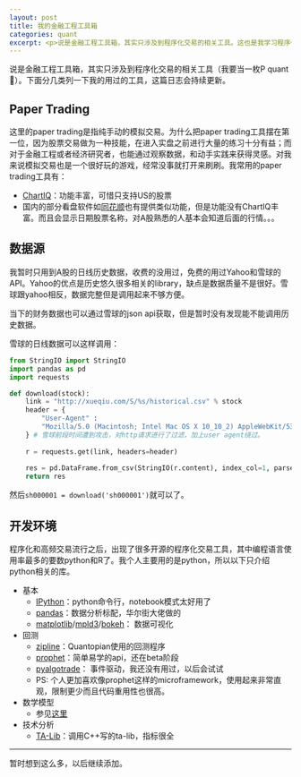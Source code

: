 ```yaml
---
layout: post
title: 我的金融工程工具箱
categories: quant
excerpt: <p>说是金融工程工具箱，其实只涉及到程序化交易的相关工具。这也是我学习程序化交易的一点阶段总结。</p>
---
```


说是金融工程工具箱，其实只涉及到程序化交易的相关工具（我要当一枚P quant :grimacing:）。下面分几类列一下我的用过的工具，这篇日志会持续更新。

## Paper Trading

这里的paper trading是指纯手动的模拟交易。为什么把paper trading工具摆在第一位，因为股票交易做为一种技能，在进入实盘之前进行大量的练习十分有益；而对于金融工程或者经济研究者，也能通过观察数据，和动手实践来获得灵感。对我来说模拟交易也是一个很好玩的游戏，经常没事就打开来刷刷。我常用的paper trading工具有：

* [ChartIQ](https://itunes.apple.com/cn/app/chartiq-practice-trading-simulator/id517702104?l=en&mt=8)：功能丰富，可惜只支持US的股票
* 国内的部分看盘软件如[同花顺](http://10jkqa.com.cn)也有提供类似功能，但是功能没有ChartIQ丰富。而且会显示日期股票名称，对A股熟悉的人基本会知道后面的行情。。。

## 数据源

我暂时只用到A股的日线历史数据，收费的没用过，免费的用过Yahoo和雪球的API。Yahoo的优点是历史悠久很多相关的library，缺点是数据质量不是很好。雪球跟yahoo相反，数据完整但是调用起来不够方便。

当下的财务数据也可以通过雪球的json api获取，但是暂时没有发现能不能调用历史数据。

雪球的日线数据可以这样调用：

```python
from StringIO import StringIO
import pandas as pd
import requests

def download(stock):
    link = "http://xueqiu.com/S/%s/historical.csv" % stock
    header = {
        "User-Agent" : 
        "Mozilla/5.0 (Macintosh; Intel Mac OS X 10_10_2) AppleWebKit/537.36 (KHTML, like Gecko) Chrome/40.0.2214.111 Safari/537.36"
    } # 雪球前段时间遭到攻击，对http请求进行了过滤，加上user agent绕过。
    
    r = requests.get(link, headers=header)
    
    res = pd.DataFrame.from_csv(StringIO(r.content), index_col=1, parse_dates=True)
    return res
```

然后```sh000001 = download('sh000001')```就可以了。



## 开发环境

程序化和高频交易流行之后，出现了很多开源的程序化交易工具，其中编程语言使用率最多的要数python和R了。我个人主要用的是python，所以以下只介绍python相关的库。

* 基本
    * [IPython](http://ipython.org/)：python命令行，notebook模式太好用了
    * [pandas](pandas.pydata.org)：数据分析标配，华尔街大佬做的
    * [matplotlib](matplotlib.org)/[mpld3](https://mpld3.github.io)/[bokeh](bokeh.pydata.org)： 数据可视化
* 回测
    * [zipline](https://github.com/quantopian/zipline)：Quantopian使用的回测程序
    * [prophet](http://prophet.michaelsu.io)：简单易学的api，还在beta阶段
    * [pyalgotrade](https://github.com/gbeced/pyalgotrade)： 事件驱动，我还没有用过，以后会试试
    * PS: 个人更加喜欢像prophet这样的microframework，使用起来非常直观，限制更少而且代码重用性也很高。
* 数学模型
    * 参见[这里](https://github.com/vinta/awesome-python#science-and-data-analysis)
* 技术分析
    * [TA-Lib](https://github.com/mrjbq7/ta-lib)：调用C++写的ta-lib，指标很全

---

暂时想到这么多，以后继续添加。




